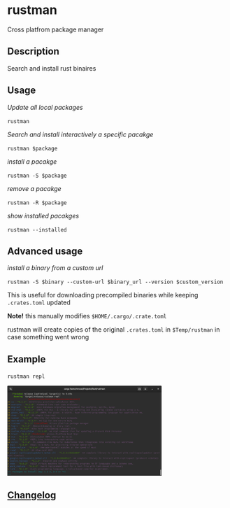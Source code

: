 # rustman
Cross platfrom package manager

## Description
Search and install rust binaires

## Usage
*Update all local packages*

`rustman`

*Search and install interactively a specific pacakge*

`rustman $package`

*install a pacakge*

`rustman -S $package`

*remove a pacakge*

`rustman -R $package`

*show installed pacakges*

`rustman --installed`

## Advanced usage
*install a binary from a custom url*

`rustman -S $binary --custom-url $binary_url --version $custom_version`

This is useful for downloading precompiled binaries while keeping `.crates.toml` updated

**Note!** this manually modifies `$HOME/.cargo/.crate.toml` 

rustman will create copies of the original `.crates.toml` in `$Temp/rustman` in case something went wrong

## Example
`rustman repl`

<img src="./rustman.png" width="70%" height="60%">

## [Changelog](./CHANGELOG.md)
